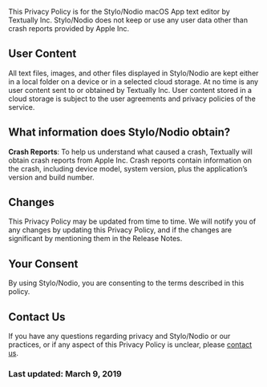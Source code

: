 
This Privacy Policy is for the Stylo/Nodio macOS App text editor by Textually Inc. Stylo/Nodio does not keep or use any user data other than crash reports provided by Apple Inc.</p>
        
## User Content

All text files, images, and other files displayed in Stylo/Nodio are kept either in a local folder on a device or in a selected cloud storage. At no time is any user content sent to or obtained by Textually Inc. User content stored in a cloud storage is subject to the user agreements and privacy policies of the service.
        
## What information does Stylo/Nodio obtain?
        
 **Crash Reports**:
To help us understand what caused a crash, Textually will obtain crash reports from Apple Inc. Crash reports contain information on the crash, including device model, system version, plus the application’s version and build number.

## Changes
        
This Privacy Policy may be updated from time to time. We will notify you of any changes by updating this Privacy Policy, and if the changes are significant by mentioning them in the Release Notes.

## Your Consent

By using Stylo/Nodio, you are consenting to the terms described in this policy.

## Contact Us

If you have any questions regarding privacy and Stylo/Nodio or our practices, or if any aspect of this Privacy Policy is unclear, please [contact us](../contact). 

### Last updated: March 9, 2019